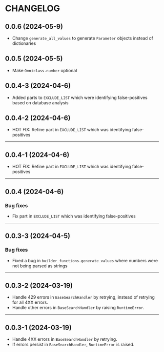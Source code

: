 # CHANGELOG

## 0.0.6 (2024-05-9)

- Change `generate_all_values` to generate `Parameter` objects instead of dictionaries

## 0.0.5 (2024-05-5)

- Make `Omniclass.number` optional

## 0.0.4-3 (2024-04-6)

- Added parts to `EXCLUDE_LIST` which were identifying false-positives based on database analysis

## 0.0.4-2 (2024-04-6)

- HOT FIX: Refine part in `EXCLUDE_LIST` which was identifying false-positives

---

## 0.0.4-1 (2024-04-6)

- HOT FIX: Refine part in `EXCLUDE_LIST` which was identifying false-positives

---

## 0.0.4 (2024-04-6)

### Bug fixes

- Fix part in `EXCLUDE_LIST` which was identifying false-positives

---

## 0.0.3-3 (2024-04-5)

### Bug fixes

- Fixed a bug in `builder_functions.generate_values` where numbers were not being parsed as strings

---

## 0.0.3-2 (2024-03-19)

- Handle 429 errors in `BaseSearchHandler` by retrying, instead of retrying for all 4XX errors.
- Handle other errors in `BaseSearchHandler` by raising `RuntimeError`.

---

## 0.0.3-1 (2024-03-19)

- Handle 4XX errors in `BaseSearchHandler` by retrying.
- If errors persist in `BaseSearchHandler`, `RuntimeError` is raised.
